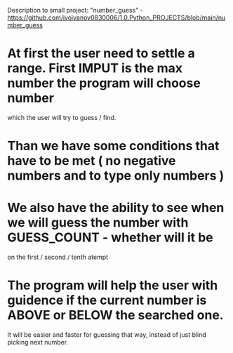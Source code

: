 Description to small project: 
    "number_guess" - https://github.com/ivoivanov0830006/1.0.Python_PROJECTS/blob/main/number_guess
   
# At first the user need to settle a range. First IMPUT is the max number the program will choose number
which the user will try to guess / find. 

# Than we have some conditions that have to be met ( no negative numbers and to type only numbers )

# We also have the ability to see when we will guess the number with GUESS_COUNT - whether will it be
on the first / second / tenth atempt 

# The program will help the user with guidence if the current number is ABOVE or BELOW the searched one. 
It will be easier and faster for guessing that way, instead of just blind picking next number.
